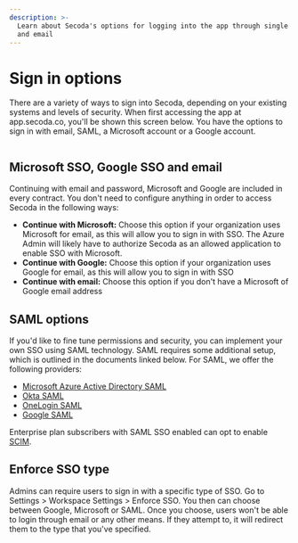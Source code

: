 ```yaml
---
description: >-
  Learn about Secoda's options for logging into the app through single sign on
  and email
---
```


# Sign in options

There are a variety of ways to sign into Secoda, depending on your existing systems and levels of security. When first accessing the app at app.secoda.co, you'll be shown this screen below. You have the options to sign in with email, SAML, a Microsoft account or a Google account.

<figure><img src="https://secoda-public-media-assets.s3.amazonaws.com/6c847a24-4a22-4c1e-855f-8aec32354e20.png" alt=""><figcaption></figcaption></figure>

## Microsoft SSO, Google SSO and email

Continuing with email and password, Microsoft and Google are included in every contract. You don't need to configure anything in order to access Secoda in the following ways:

* **Continue with Microsoft:** Choose this option if your organization uses Microsoft for email, as this will allow you to sign in with SSO. The Azure Admin will likely have to authorize Secoda as an allowed application to enable SSO with Microsoft.
* **Continue with Google:** Choose this option if your organization uses Google for email, as this will allow you to sign in with SSO
* **Continue with email:** Choose this option if you don't have a Microsoft of Google email address

## SAML options

If you'd like to fine tune permissions and security, you can implement your own SSO using SAML technology. SAML requires some additional setup, which is outlined in the documents linked below. For SAML, we offer the following providers:

* [Microsoft Azure Active Directory SAML](../../enterprise/saml/microsoft-azure-ad-saml.md)
* [Okta SAML](../../enterprise/saml/okta-saml.md)
* [OneLogin SAML](../../enterprise/saml/onelogin-saml.md)
* [Google SAML](../../enterprise/saml/google-saml.md)

Enterprise plan subscribers with SAML SSO enabled can opt to enable [SCIM](../../enterprise/saml/scim.md).

## Enforce SSO type

Admins can require users to sign in with a specific type of SSO. Go to Settings > Workspace Settings > Enforce SSO. You then can choose between Google, Microsoft or SAML. Once you choose, users won't be able to login through email or any other means. If they attempt to, it will redirect them to the type that you've specified.

<figure><img src="https://secoda-public-media-assets.s3.amazonaws.com/97ddc084-6ead-43c7-b4a1-7d07f494cc84.png" alt=""><figcaption></figcaption></figure>
